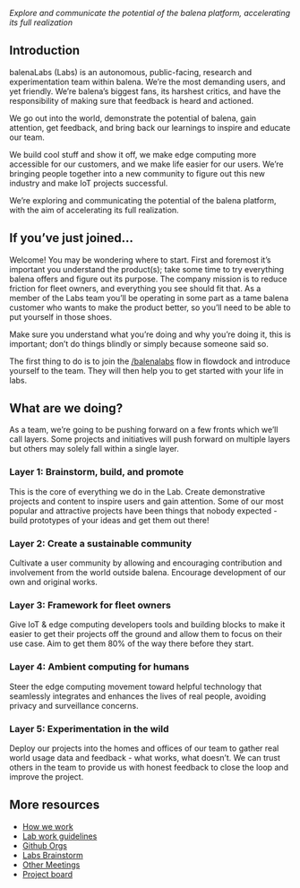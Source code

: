 _Explore and communicate the potential of the balena platform, accelerating its full realization_

## Introduction
balenaLabs (Labs) is an autonomous, public-facing, research and experimentation team within balena. We’re the most demanding users, and yet friendly. We’re balena’s biggest fans, its harshest critics, and have the responsibility of making sure that feedback is heard and actioned. 

We go out into the world, demonstrate the potential of balena, gain attention, get feedback, and bring back our learnings to inspire and educate our team.

We build cool stuff and show it off, we make edge computing more accessible for our customers, and we make life easier for our users. We’re bringing people together into a new community to figure out this new industry and make IoT projects successful.

We’re exploring and communicating the potential of the balena platform, with the aim of accelerating its full realization.

## If you’ve just joined…
Welcome! You may be wondering where to start. First and foremost it’s important you understand the product(s); take some time to try everything balena offers and figure out its purpose. The company mission is to reduce friction for fleet owners, and everything you see should fit that. As a member of the Labs team you’ll be operating in some part as a tame balena customer who wants to make the product better, so you’ll need to be able to put yourself in those shoes.

Make sure you understand what you’re doing and why you’re doing it, this is important; don’t do things blindly or simply because someone said so.

The first thing to do is to join the [/balenalabs](https://www.flowdock.com/app/rulemotion/balenalabs) flow in flowdock and introduce yourself to the team. They will then help you to get started with your life in labs. 

## What are we doing?
As a team, we’re going to be pushing forward on a few fronts which we’ll call layers. Some projects and initiatives will push forward on multiple layers but others may solely fall within a single layer.

### Layer 1: Brainstorm, build, and promote
This is the core of everything we do in the Lab. Create demonstrative projects and content to inspire users and gain attention. Some of our most popular and attractive projects have been things that nobody expected - build prototypes of your ideas and get them out there!


### Layer 2: Create a sustainable community
Cultivate a user community by allowing and encouraging contribution and involvement from the world outside balena. Encourage development of our own and original works.


### Layer 3: Framework for fleet owners
Give IoT & edge computing developers tools and building blocks to make it easier to get their projects off the ground and allow them to focus on their use case. Aim to get them  80% of the way there before they start.


### Layer 4: Ambient computing for humans
Steer the edge computing movement toward helpful technology that seamlessly integrates and enhances the lives of real people, avoiding privacy and surveillance concerns.


### Layer 5: Experimentation in the wild
Deploy our projects into the homes and offices of our team to gather real world usage data and feedback - what works, what doesn’t. We can trust others in the team to provide us with honest feedback to close the loop and improve the project.

## More resources

* [How we work](https://github.com/balena-io/balena-io/wiki/Labs:-how-we-work)
* [Lab work guidelines](https://github.com/balena-io/balena-io/wiki/Labs:-Project-guidelines)
* [Github Orgs](https://github.com/balena-io/balena-io/wiki/Labs:-Github-Orgs)
* [Labs Brainstorm](https://github.com/balena-io/balena-io/wiki/Brainstorm-calls#balenalabs-brainstorm---productarch-combined)
* [Other Meetings](https://github.com/balena-io/balena-io/wiki/Labs:-Other-Meetings)
* [Project board](https://github.com/balena-io/balena-io/wiki/Labs:-trello)

